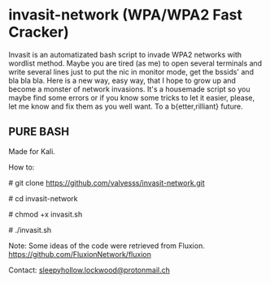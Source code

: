 # invasit-network (WPA/WPA2 Fast Cracker)

Invasit is an automatizated bash script to invade WPA2 networks with wordlist method. Maybe you are tired (as me) to open several terminals and write several lines just to put the nic in monitor mode, get the bssids' and bla bla bla. Here is a new way, easy way, that I hope to grow up and become a monster of network invasions. It's a housemade script so you maybe find some errors or if you know some tricks to let it easier, please, let me know and fix them as you well want. To a b{etter,rilliant} future.
## PURE BASH ##

Made for Kali.

How to:

\# git clone https://github.com/valvesss/invasit-network.git

\# cd invasit-network

\# chmod +x invasit.sh

\# ./invasit.sh

Note: Some ideas of the code were retrieved from Fluxion.
https://github.com/FluxionNetwork/fluxion

Contact: sleepyhollow.lockwood@protonmail.ch

